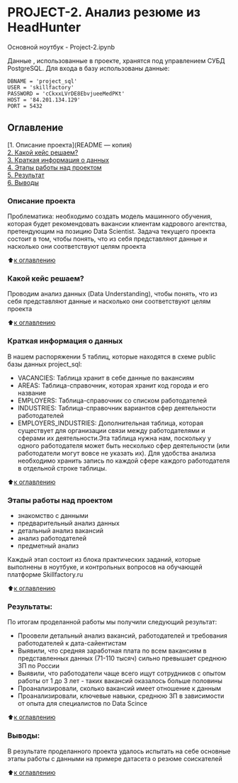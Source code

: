 # PROJECT-2. Анализ резюме из HeadHunter
Основной ноутбук - Project-2.ipynb

Данные , использованные в проекте, хранятся под управлением СУБД PostgreSQL. Для входа в базу использованы данные: 

    DBNAME = 'project_sql'
    USER = 'skillfactory'
    PASSWORD = 'cCkxxLVrDE8EbvjueeMedPKt'
    HOST = '84.201.134.129'
    PORT = 5432

## Оглавление  
[1. Описание проекта](README — копия)  
[2. Какой кейс решаем?](https://github.com/balkhinag/Project_1#%D0%BA%D0%B0%D0%BA%D0%BE%D0%B9-%D0%BA%D0%B5%D0%B9%D1%81-%D1%80%D0%B5%D1%88%D0%B0%D0%B5%D0%BC)  
[3. Краткая информация о данных](https://github.com/balkhinag/Project_1#%D0%BA%D1%80%D0%B0%D1%82%D0%BA%D0%B0%D1%8F-%D0%B8%D0%BD%D1%84%D0%BE%D1%80%D0%BC%D0%B0%D1%86%D0%B8%D1%8F-%D0%BE-%D0%B4%D0%B0%D0%BD%D0%BD%D1%8B%D1%85)  
[4. Этапы работы над проектом](https://github.com/balkhinag/Project_1#%D1%8D%D1%82%D0%B0%D0%BF%D1%8B-%D1%80%D0%B0%D0%B1%D0%BE%D1%82%D1%8B-%D0%BD%D0%B0%D0%B4-%D0%BF%D1%80%D0%BE%D0%B5%D0%BA%D1%82%D0%BE%D0%BC)  
[5. Результат](https://github.com/balkhinag/Project_1#%D1%80%D0%B5%D0%B7%D1%83%D0%BB%D1%8C%D1%82%D0%B0%D1%82%D1%8B)    
[6. Выводы](https://github.com/balkhinag/Project_1#%D0%B2%D1%8B%D0%B2%D0%BE%D0%B4%D1%8B) 

### Описание проекта   
Проблематика: необходимо создать модель машинного обучения, которая будет рекомендовать вакансии клиентам кадрового агентства, претендующим на позицию Data Scientist. Задача текущего проекта состоит в том, чтобы понять, что из себя представляют данные и насколько они соответствуют целям проекта

:arrow_up:[к оглавлению](_)


### Какой кейс решаем?    
Проводим анализ данных (Data Understanding), чтобы понять, что из себя представляют данные и насколько они соответствуют целям проекта

:arrow_up:[к оглавлению](.README.md#Оглавление)

### Краткая информация о данных
В нашем распоряжении 5 таблиц, которые находятся в схеме public базы данных project_sql:
- VACANCIES: Таблица хранит в себе данные по вакансиям
- AREAS: Таблица-справочник, которая хранит код города и его название
- EMPLOYERS: Таблица-справочник со списком работодателей
- INDUSTRIES: Таблица-справочник вариантов сфер деятельности работодателей
- EMPLOYERS_INDUSTRIES: Дополнительная таблица, которая существует для организации связи между работодателями и сферами их деятельности.Эта таблица нужна нам, поскольку у одного работодателя может быть несколько сфер деятельности (или работодатели могут вовсе не указать их). Для удобства анализа необходимо хранить запись по каждой сфере каждого работодателя в отдельной строке таблицы.
  
:arrow_up:[к оглавлению](.README.md#Оглавление)


### Этапы работы над проектом  
- знакомство с данными
- предварительный анализ данных
- детальный анализ вакансий
- анализ работодателей
- предметный анализ

Каждый этап состоит из блока практических заданий, которые выполнены в ноутбуке, и контрольных вопросов на обучающей платформе Skillfactory.ru

:arrow_up:[к оглавлению](.README.md#Оглавление)


### Результаты:  
По итогам проделанной работы мы получили следующий результат:
- Проовели детальный анализ вакансий, работодателей и требования работодателей к дата-сайентистам
- Выявили, что средняя заработная плата по всем вакансиям в представленных данных (71-110 тысяч) сильно превышает среднюю ЗП по России
- Выявили, что работодатели чаще всего ищут сотрудников с опытом работы от 1 до 3 лет - таких вакансий оказалось больше половины
- Проанализировали, сколько вакансий имеет отношение к данным
- Проанализировали, ключевые навыки, среднюю ЗП в зависимости от опыта для специалистов по Data Scince

:arrow_up:[к оглавлению](.README.md#Оглавление)


### Выводы:  
В результате проделанного проекта удалось испытать на себе основные этапы работы с данными на примере датасета о резюме соискателей

:arrow_up:[к оглавлению](.README.md#Оглавление)

